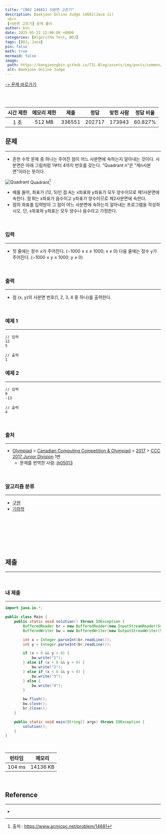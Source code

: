 ```yaml
---
title: "[BOJ 14681] 사분면 고르기"
description: Baekjoon Online Judge 14681(Java 11)
 <br>
 [사분면 고르기] 문제 풀이
author: bin
date: 2025-05-22 12:00:00 +0800
categories: [Algorithm Test, BOJ]
tags: [BOJ, Java]
pin: false
math: true
mermaid: false
image:
 path: https://bangjeongbin.github.io/TIL-Blog/assets/img/posts/common/baekjoon-logo.png
 alt: Baekjoon Online Judge
---
```

[-> 문제 바로가기](https://www.acmicpc.net/problem/14681)

<br>
<br>

| 시간 제한 | 메모리 제한 |   제출   |   정답   | 맞힌 사람  |  정답 비율  |
| :---: | :----: | :----: | :----: | :----: | :-----: |
|  1 초  | 512 MB | 336551 | 202717 | 173943 | 60.827% |

## 문제
---
- 흔한 수학 문제 중 하나는 주어진 점이 어느 사분면에 속하는지 알아내는 것이다. 사분면은 아래 그림처럼 1부터 4까지 번호를 갖는다. "Quadrant n"은 "제n사분면"이라는 뜻이다.

![Quadrant](https://onlinejudgeimages.s3-ap-northeast-1.amazonaws.com/problem/14681/1.png)
Quadrant[^1]

- 예를 들어, 좌표가 (12, 5)인 점 A는 x좌표와 y좌표가 모두 양수이므로 제1사분면에 속한다. 점 B는 x좌표가 음수이고 y좌표가 양수이므로 제2사분면에 속한다.
- 점의 좌표를 입력받아 그 점이 어느 사분면에 속하는지 알아내는 프로그램을 작성하시오. 단, x좌표와 y좌표는 모두 양수나 음수라고 가정한다.

<br>

### 입력
---
- 첫 줄에는 정수 x가 주어진다. (−1000 ≤ x ≤ 1000; x ≠ 0) 다음 줄에는 정수 y가 주어진다. (−1000 ≤ y ≤ 1000; y ≠ 0)

<br>

### 출력
---
- 점 (x, y)의 사분면 번호(1, 2, 3, 4 중 하나)를 출력한다.

<br>

### 예제 1
---
```
// 입력
12
5
```

```
// 출력
1
```

### 예제 2
---
```
// 입력
9
-13
```

```
// 출력
4
```

<br>

### 출처
---
- [Olympiad](https://www.acmicpc.net/category/2) > [Canadian Computing Competition & Olympiad](https://www.acmicpc.net/category/173) > [2017](https://www.acmicpc.net/category/401) > [CCC 2017 Junior Division](https://www.acmicpc.net/category/detail/1751) 1번
	- 문제를 번역한 사람: [jh05013](https://www.acmicpc.net/user/jh05013)

<br>

### 알고리즘 분류
---
- [구현](https://www.acmicpc.net/problem/tag/102)
- [기하학](https://www.acmicpc.net/problem/tag/100)

<br>
<br>
<br>
<br>
<br>
<br>

## 제출
---

<br>

### 내 제출
---
```java
import java.io.*;

public class Main {
    public static void solution() throws IOException {
        BufferedReader br = new BufferedReader(new InputStreamReader(System.in));
        BufferedWriter bw = new BufferedWriter(new OutputStreamWriter(System.out));

        int x = Integer.parseInt(br.readLine());
        int y = Integer.parseInt(br.readLine());

        if (x > 0 && y > 0) {
            bw.write("1");
        } else if (x < 0 && y > 0) {
            bw.write("2");
        } else if (x < 0 && y < 0) {
            bw.write("3");
        } else {
            bw.write("4");
        }

        bw.flush();
        bw.close();
        br.close();
    }

    public static void main(String[] args) throws IOException {
        solution();
    }
}

```

<br>

|  런타임   |   메모리    |
| :----: | :------: |
| 104 ms | 14136 KB |

<br>

## Reference
---
- 

[^1]: 출처 : https://www.acmicpc.net/problem/14681
